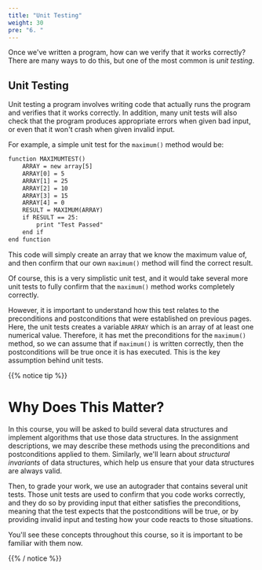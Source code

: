 ```yaml
---
title: "Unit Testing"
weight: 30
pre: "6. "
---
```

Once we've written a program, how can we verify that it works correctly? There are many ways to do this, but one of the most common is _unit testing_.

## Unit Testing

Unit testing a program involves writing code that actually runs the program and verifies that it works correctly. In addition, many unit tests will also check that the program produces appropriate errors when given bad input, or even that it won't crash when given invalid input. 

For example, a simple unit test for the `maximum()` method would be:

```tex
function MAXIMUMTEST()
    ARRAY = new array[5]
    ARRAY[0] = 5
    ARRAY[1] = 25
    ARRAY[2] = 10
    ARRAY[3] = 15
    ARRAY[4] = 0
    RESULT = MAXIMUM(ARRAY)
    if RESULT == 25:
        print "Test Passed"
    end if
end function
```

This code will simply create an array that we know the maximum value of, and then confirm that our own `maximum()` method will find the correct result.

Of course, this is a very simplistic unit test, and it would take several more unit tests to fully confirm that the `maximum()` method works completely correctly. 

However, it is important to understand how this test relates to the preconditions and postconditions that were established on previous pages. Here, the unit tests creates a variable `ARRAY` which is an array of at least one numerical value. Therefore, it has met the preconditions for the `maximum()` method, so we can assume that if `maximum()` is written correctly, then the postconditions will be true once it is has executed. This is the key assumption behind unit tests.

{{% notice tip %}}

# Why Does This Matter?

In this course, you will be asked to build several data structures and implement algorithms that use those data structures. In the assignment descriptions, we may describe these methods using the preconditions and postconditions applied to them. Similarly, we'll learn about _structural invariants_ of data structures, which help us ensure that your data structures are always valid.

Then, to grade your work, we use an autograder that contains several unit tests. Those unit tests are used to confirm that you code works correctly, and they do so by providing input that either satisfies the preconditions, meaning that the test expects that the postconditions will be true, or by providing invalid input and testing how your code reacts to those situations.

You'll see these concepts throughout this course, so it is important to be familiar with them now. 

{{% / notice %}}
